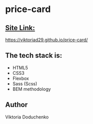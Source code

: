 # price-card
<a href="https://viktoriad29.github.io/price-card/"><h2>Site Link:</h2> </a>
https://viktoriad29.github.io/price-card/

<h2>The tech stack is:</h3>

<ul>
<li>HTML5</li>
<li>CSS3</li>
<li>Flexbox</li>
<li>Sass (Scss)</li>
<li>BEM methodology</li>
</ul>

<h2>Author</h2>

Viktoria Doduchenko
